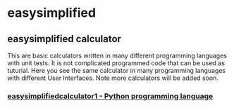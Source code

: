 # easysimplified
## easysimplified calculator
This are basic calculators written in many different programming languages with unit tests. It is not complicated programmed code that can be used as tuturial. Here you see the same calculator in many programming languages with different User Interfaces. Note more calculators will be added soon.
### [easysimplifiedcalculator1 - Python programming language](https://github.com/MakiWolf/easysimplifiedcalculator1)
